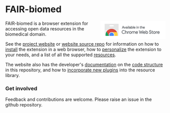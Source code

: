 # FAIR-biomed


<a href="https://chrome.google.com/webstore/detail/fair-biomed/kaacnnmpcdbebmkbcddpckgpgphhcdhn"><img align="right" src="docs/ChromeWebStore_Badge_v2_206x58.png"></a>

FAIR-biomed is a browser extension for accessing open data resources in the biomedical domain. 

See the [project website](https://fair-biomed.github.io/intro/) or [website source repo](https://github.com/FAIR-biomed/fair-biomed.github.io) for information on how to [install](https://fair-biomed.github.io/install/) the extension in a web browser, how to [personalize](https://fair-biomed.github.io/personalization/) the extension to your needs, and a list of all the supported [resources](https://fair-biomed.github.io/resources/).

The website also has the developer's [documentation](https://fair-biomed.github.io/documentation/) on the [code structure](https://fair-biomed.github.io/core/) in this repository, and how to [incorporate new plugins](https://fair-biomed.github.io/plugins/) into the resource library. 


### Get involved

Feedback and contributions are welcome. Please raise an issue in the github repository.

